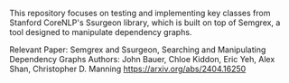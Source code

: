 This repository focuses on testing and implementing key classes from Stanford CoreNLP's Ssurgeon library, which is built on top of Semgrex, a tool designed to manipulate dependency graphs.

Relevant Paper:
Semgrex and Ssurgeon, Searching and Manipulating Dependency Graphs
Authors: John Bauer, Chloe Kiddon, Eric Yeh, Alex Shan, Christopher D. Manning
https://arxiv.org/abs/2404.16250
